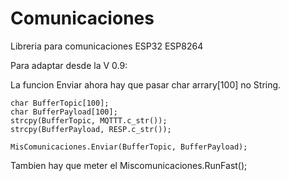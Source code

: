 # Comunicaciones
Libreria para comunicaciones ESP32 ESP8264

Para adaptar desde la V 0.9:

La funcion Enviar ahora hay que pasar char arrary[100] no String.

    char BufferTopic[100];
	char BufferPayload[100];
    strcpy(BufferTopic, MQTTT.c_str());
    strcpy(BufferPayload, RESP.c_str());

    MisComunicaciones.Enviar(BufferTopic, BufferPayload);

Tambien hay que meter el Miscomunicaciones.RunFast();

